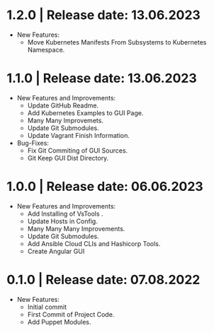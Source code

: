 1.2.0	|	Release date: **13.06.2023**
============================================
* New Features:
  - Move Kubernetes Manifests From Subsystems to Kubernetes Namespace.


1.1.0	|	Release date: **13.06.2023**
============================================
* New Features and Improvements:
  - Update GitHub Readme.
  - Add Kubernetes Examples to GUI Page.
  - Many Many Improvemets.
  - Update Git Submodules.
  - Update Vagrant Finish Information.
* Bug-Fixes:
  - Fix Git Commiting of GUI Sources.
  - Git Keep GUI Dist Directory.


1.0.0	|	Release date: **06.06.2023**
============================================
* New Features and Improvements:
  - Add Installing of VsTools .
  - Update Hosts in Config.
  - Many Many Many Improvements.
  - Update Git Submodules.
  - Add Ansible Cloud CLIs and Hashicorp Tools.
  - Create Angular GUI


0.1.0	|	Release date: **07.08.2022**
============================================
* New Features:
  - Initial commit
  - First Commit of Project Code.
  - Add Puppet Modules.


